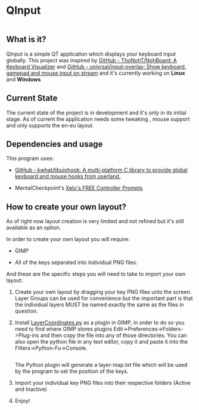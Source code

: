 # QInput

<img title="" src="file:///C:/QInput/resources/Markdown/QInput.png" alt="" data-align="center">

## What is it?

QInput is a simple QT application which displays your keyboard input globally. This project was inspired by [GitHub - ThoNohT/NohBoard: A Keyboard Visualizer](https://github.com/ThoNohT/NohBoard) and [GitHub - univrsal/input-overlay: Show keyboard, gamepad and mouse input on stream](https://github.com/univrsal/input-overlay) and it's currently working on **Linux** and **Windows**

## Current State

The current state of the project is in development and it's only in its initial stage. As of current the application needs some tweaking , mouse support and only supports the en-eu layout.

## Dependencies and usage

This program uses:

- [GitHub - kwhat/libuiohook: A multi-platform C library to provide global keyboard and mouse hooks from userland.](https://github.com/kwhat/libuiohook)

- MentalCheckpoint's [Xelu's FREE Controller Prompts](https://thoseawesomeguys.com/prompts/)

## How to create your own layout?

As of right now layout creation is very limited and not refined but it's still available as an option.

In order to create your own layout you will require:

- GIMP

- All of the keys separated into individual PNG files.

And these are the specific steps you will need to take to import your own layout:

1) Create your own layout by dragging your key PNG files unto the screen. Layer Groups can be used for convenience but the important part is that the individual layers MUST be named exactly the same as the files in question.

2) Install [LayerCoordinates.py](https://github.com/Shroomerian/QInput/blob/main/resources/Layout/LayerCoordinates.py) as a plugin in GIMP, in order to do so you need to find where GIMP stores plugins Edit->Preferences->Folders->Plug-ins and then copy the file into any of those directories. You can also open the python file in any text editor, copy it and paste it into the Filters->Python-Fu->Console.
   
   <img title="" src="file:///C:/QInput/resources/Markdown/Plug-in.png" alt="" data-align="center">
   
   The Python plugin will generate a layer-map.txt file which will be used by the program to set the position of the keys.

3) Import your individual key PNG files into their respective folders (Active and Inactive)

4) Enjoy!
